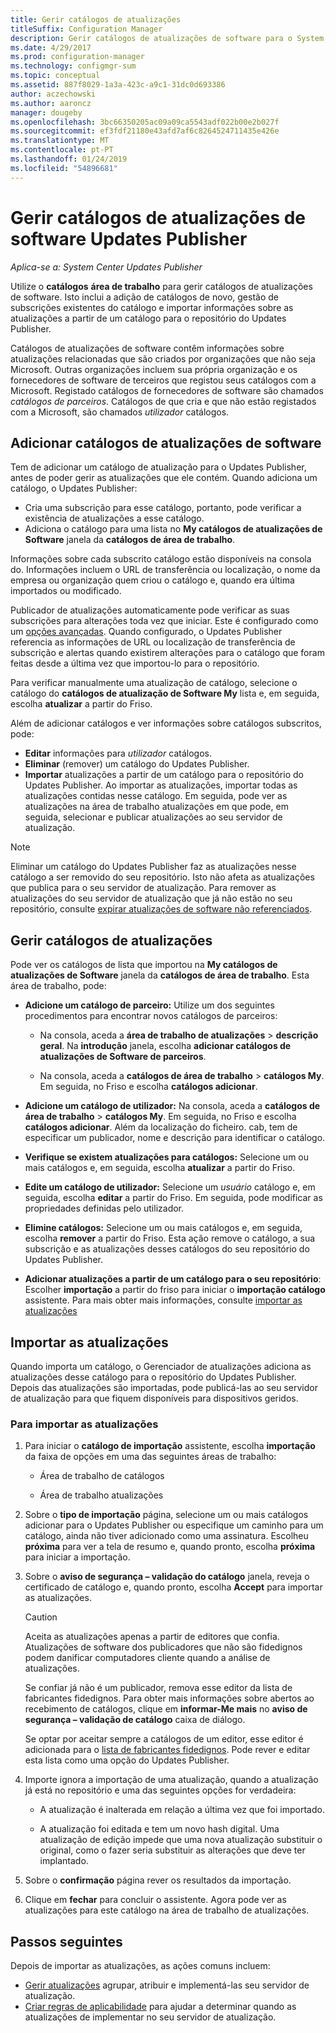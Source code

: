 ```yaml
---
title: Gerir catálogos de atualizações
titleSuffix: Configuration Manager
description: Gerir catálogos de atualizações de software para o System Center Updates Publisher
ms.date: 4/29/2017
ms.prod: configuration-manager
ms.technology: configmgr-sum
ms.topic: conceptual
ms.assetid: 887f8029-1a3a-423c-a9c1-31dc0d693386
author: aczechowski
ms.author: aaroncz
manager: dougeby
ms.openlocfilehash: 3bc66350205ac09a09ca5543adf022b00e2b027f
ms.sourcegitcommit: ef3fdf21180e43afd7af6c8264524711435e426e
ms.translationtype: MT
ms.contentlocale: pt-PT
ms.lasthandoff: 01/24/2019
ms.locfileid: "54896681"
---
```

# <a name="manage-software-update-catalogs-in-updates-publisher"></a>Gerir catálogos de atualizações de software Updates Publisher

*Aplica-se a: System Center Updates Publisher*

Utilize o **catálogos** **área de trabalho** para gerir catálogos de atualizações de software. Isto inclui a adição de catálogos de novo, gestão de subscrições existentes do catálogo e importar informações sobre as atualizações a partir de um catálogo para o repositório do Updates Publisher.

Catálogos de atualizações de software contêm informações sobre atualizações relacionadas que são criados por organizações que não seja Microsoft. Outras organizações incluem sua própria organização e os fornecedores de software de terceiros que registou seus catálogos com a Microsoft. Registado catálogos de fornecedores de software são chamados *catálogos de parceiros*. Catálogos de que cria e que não estão registados com a Microsoft, são chamados *utilizador* catálogos.

## <a name="add-software-update-catalogs"></a>Adicionar catálogos de atualizações de software
Tem de adicionar um catálogo de atualização para o Updates Publisher, antes de poder gerir as atualizações que ele contém. Quando adiciona um catálogo, o Updates Publisher:
-   Cria uma subscrição para esse catálogo, portanto, pode verificar a existência de atualizações a esse catálogo.
-   Adiciona o catálogo para uma lista no **My catálogos de atualizações de Software** janela da **catálogos de área de trabalho**.  

Informações sobre cada subscrito catálogo estão disponíveis na consola do. Informações incluem o URL de transferência ou localização, o nome da empresa ou organização quem criou o catálogo e, quando era última importados ou modificado.

Publicador de atualizações automaticamente pode verificar as suas subscrições para alterações toda vez que iniciar. Este é configurado como um [opções avançadas](/sccm/sum/tools/updates-publisher-options#advanced). Quando configurado, o Updates Publisher referencia as informações de URL ou localização de transferência de subscrição e alertas quando existirem alterações para o catálogo que foram feitas desde a última vez que importou-lo para o repositório.

Para verificar manualmente uma atualização de catálogo, selecione o catálogo do **catálogos de atualização de Software My** lista e, em seguida, escolha **atualizar** a partir do Friso.

Além de adicionar catálogos e ver informações sobre catálogos subscritos, pode:
-  **Editar** informações para *utilizador* catálogos.
-  **Eliminar** (remover) um catálogo do Updates Publisher.
-  **Importar** atualizações a partir de um catálogo para o repositório do Updates Publisher. Ao importar as atualizações, importar todas as atualizações contidas nesse catálogo. Em seguida, pode ver as atualizações na área de trabalho atualizações em que pode, em seguida, selecionar e publicar atualizações ao seu servidor de atualização.

> [!NOTE]   
> Eliminar um catálogo do Updates Publisher faz as atualizações nesse catálogo a ser removido do seu repositório. Isto não afeta as atualizações que publica para o seu servidor de atualização. Para remover as atualizações do seu servidor de atualização que já não estão no seu repositório, consulte [expirar atualizações de software não referenciados](/sccm/sum/tools/updates-publisher-options#expire-unreferenced-software-updates).

## <a name="manage-update-catalogs"></a>Gerir catálogos de atualizações
Pode ver os catálogos de lista que importou na **My catálogos de atualizações de Software** janela da **catálogos de área de trabalho**. Esta área de trabalho, pode:

-   **Adicione um catálogo de parceiro:** Utilize um dos seguintes procedimentos para encontrar novos catálogos de parceiros:

    -   Na consola, aceda a **área de trabalho de atualizações** > **descrição geral**. Na **introdução** janela, escolha **adicionar catálogos de atualizações de Software de parceiros**.

    -   Na consola, aceda a **catálogos de área de trabalho** > **catálogos My**. Em seguida, no Friso e escolha **catálogos adicionar**.

-   **Adicione um catálogo de utilizador:** Na consola, aceda a **catálogos de área de trabalho** > **catálogos My**. Em seguida, no Friso e escolha **catálogos adicionar**. Além da localização do ficheiro. cab, tem de especificar um publicador, nome e descrição para identificar o catálogo.


-   **Verifique se existem atualizações para catálogos:** Selecione um ou mais catálogos e, em seguida, escolha **atualizar** a partir do Friso.

-   **Edite um catálogo de utilizador:** Selecione um *usuário* catálogo e, em seguida, escolha **editar** a partir do Friso. Em seguida, pode modificar as propriedades definidas pelo utilizador.

-   **Elimine catálogos:** Selecione um ou mais catálogos e, em seguida, escolha **remover** a partir do Friso. Esta ação remove o catálogo, a sua subscrição e as atualizações desses catálogos do seu repositório do Updates Publisher.

-   **Adicionar atualizações a partir de um catálogo para o seu repositório**: Escolher **importação** a partir do friso para iniciar o **importação catálogo** assistente. Para mais obter mais informações, consulte [importar as atualizações](#import-updates)

## <a name="import-updates"></a>Importar as atualizações
Quando importa um catálogo, o Gerenciador de atualizações adiciona as atualizações desse catálogo para o repositório do Updates Publisher. Depois das atualizações são importadas, pode publicá-las ao seu servidor de atualização para que fiquem disponíveis para dispositivos geridos.

### <a name="to-import-updates"></a>Para importar as atualizações
1. Para iniciar o **catálogo de importação** assistente, escolha **importação** da faixa de opções em uma das seguintes áreas de trabalho:

   -   Área de trabalho de catálogos

   -   Área de trabalho atualizações

2. Sobre o **tipo de importação** página, selecione um ou mais catálogos adicionar para o Updates Publisher ou especifique um caminho para um catálogo, ainda não tiver adicionado como uma assinatura. Escolheu **próxima** para ver a tela de resumo e, quando pronto, escolha **próxima** para iniciar a importação.

3. Sobre o **aviso de segurança – validação do catálogo** janela, reveja o certificado de catálogo e, quando pronto, escolha **Accept** para importar as atualizações.

   > [!CAUTION]
   > Aceita as atualizações apenas a partir de editores que confia. Atualizações de software dos publicadores que não são fidedignos podem danificar computadores cliente quando a análise de atualizações.
   > 
   >  Se confiar já não é um publicador, remova esse editor da lista de fabricantes fidedignos. Para obter mais informações sobre abertos ao recebimento de catálogos, clique em **informar-Me mais** no **aviso de segurança – validação de catálogo** caixa de diálogo.

   Se optar por aceitar sempre a catálogos de um editor, esse editor é adicionada para o [lista de fabricantes fidedignos](/sccm/sum/tools/updates-publisher-options#trusted-publishers). Pode rever e editar esta lista como uma opção do Updates Publisher.

4. Importe ignora a importação de uma atualização, quando a atualização já está no repositório e uma das seguintes opções for verdadeira:

   -   A atualização é inalterada em relação a última vez que foi importado.

   -   A atualização foi editada e tem um novo hash digital. Uma atualização de edição impede que uma nova atualização substituir o original, como o fazer seria substituir as alterações que deve ter implantado.

5. Sobre o **confirmação** página rever os resultados da importação.

6. Clique em **fechar** para concluir o assistente. Agora pode ver as atualizações para este catálogo na área de trabalho de atualizações.

## <a name="next-steps"></a>Passos seguintes
Depois de importar as atualizações, as ações comuns incluem:
-   [Gerir atualizações](/sccm/sum/tools/manage-updates-with-updates-publisher) agrupar, atribuir e implementá-las seu servidor de atualização.
-   [Criar regras de aplicabilidade](/sccm/sum/tools/updates-publisher-applicability-rules) para ajudar a determinar quando as atualizações de implementar no seu servidor de atualização.
